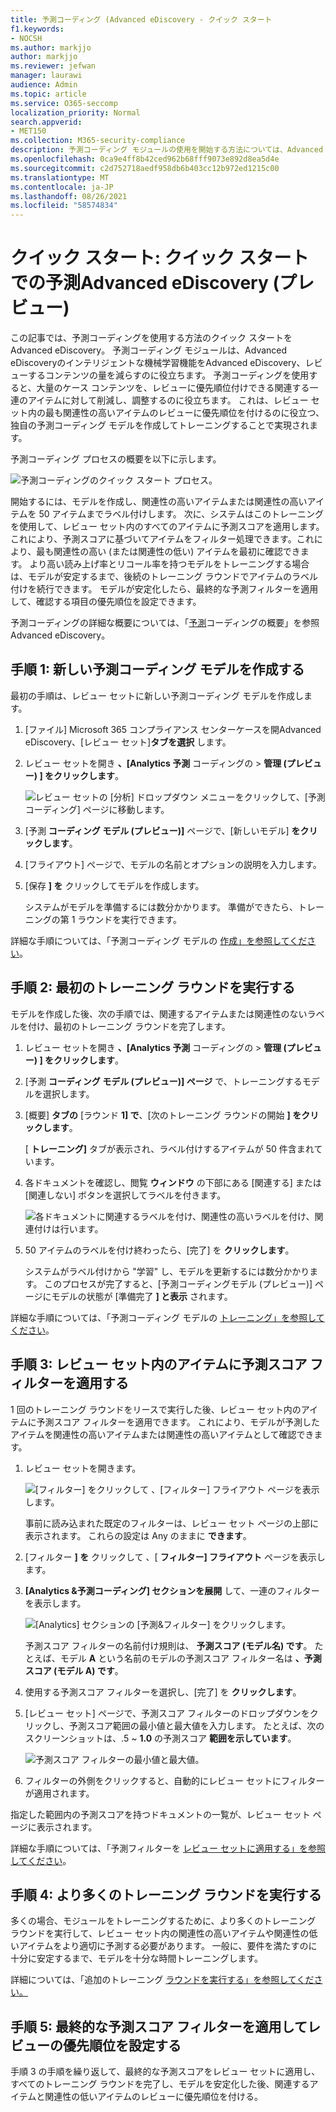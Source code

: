 ```yaml
---
title: 予測コーディング (Advanced eDiscovery - クイック スタート
f1.keywords:
- NOCSH
ms.author: markjjo
author: markjjo
ms.reviewer: jefwan
manager: laurawi
audience: Admin
ms.topic: article
ms.service: O365-seccomp
localization_priority: Normal
search.appverid:
- MET150
ms.collection: M365-security-compliance
description: 予測コーディング モジュールの使用を開始する方法については、Advanced eDiscovery。 この記事では、予測コーディングを使用して、調査に最も関連性の高いレビュー セット内のコンテンツを識別するエンドツーエンドのプロセスについて説明します。
ms.openlocfilehash: 0ca9e4ff8b42ced962b68fff9073e892d8ea5d4e
ms.sourcegitcommit: c2d752718aedf958db6b403cc12b972ed1215c00
ms.translationtype: MT
ms.contentlocale: ja-JP
ms.lasthandoff: 08/26/2021
ms.locfileid: "58574834"
---
```

# <a name="quick-start-predictive-coding-in-advanced-ediscovery-preview"></a>クイック スタート: クイック スタートでの予測Advanced eDiscovery (プレビュー)

この記事では、予測コーディングを使用する方法のクイック スタートをAdvanced eDiscovery。 予測コーディング モジュールは、Advanced eDiscoveryのインテリジェントな機械学習機能をAdvanced eDiscovery、レビューするコンテンツの量を減らすのに役立ちます。 予測コーディングを使用すると、大量のケース コンテンツを、レビューに優先順位付けできる関連する一連のアイテムに対して削減し、調整するのに役立ちます。 これは、レビュー セット内の最も関連性の高いアイテムのレビューに優先順位を付けるのに役立つ、独自の予測コーディング モデルを作成してトレーニングすることで実現されます。

予測コーディング プロセスの概要を以下に示します。

![予測コーディングのクイック スタート プロセス。](..\media\PredictiveCodingQuickStartProcess.png)

開始するには、モデルを作成し、関連性の高いアイテムまたは関連性の高いアイテムを 50 アイテムまでラベル付けします。 次に、システムはこのトレーニングを使用して、レビュー セット内のすべてのアイテムに予測スコアを適用します。 これにより、予測スコアに基づいてアイテムをフィルター処理できます。これにより、最も関連性の高い (または関連性の低い) アイテムを最初に確認できます。 より高い読み上げ率とリコール率を持つモデルをトレーニングする場合は、モデルが安定するまで、後続のトレーニング ラウンドでアイテムのラベル付けを続行できます。 モデルが安定化したら、最終的な予測フィルターを適用して、確認する項目の優先順位を設定できます。

予測コーディングの詳細な概要については、「[予測](predictive-coding-overview.md)コーディングの概要」を参照Advanced eDiscovery。

## <a name="step-1-create-a-new-predictive-coding-model"></a>手順 1: 新しい予測コーディング モデルを作成する

最初の手順は、レビュー セットに新しい予測コーディング モデルを作成します。

1. [ファイル] Microsoft 365 コンプライアンス センターケースを開Advanced eDiscovery、[レビュー セット]**タブを選択** します。

2. レビュー セットを開き **、[Analytics 予測** コーディングの  >  **管理 (プレビュー) ] をクリックします**。

   ![レビュー セットの [分析] ドロップダウン メニューをクリックして、[予測コーディング] ページに移動します。](..\media\ManagePredictiveCoding.png)

3. [予測 **コーディング モデル (プレビュー)]** ページで、[新しいモデル] **をクリックします**。

4. [フライアウト] ページで、モデルの名前とオプションの説明を入力します。

5. [保存 **] を** クリックしてモデルを作成します。

   システムがモデルを準備するには数分かかります。 準備ができたら、トレーニングの第 1 ラウンドを実行できます。

詳細な手順については、「予測コーディング モデルの [作成」を参照してください](predictive-coding-create-model.md)。

## <a name="step-2-perform-the-first-training-round"></a>手順 2: 最初のトレーニング ラウンドを実行する

モデルを作成した後、次の手順では、関連するアイテムまたは関連性のないラベルを付け、最初のトレーニング ラウンドを完了します。

1. レビュー セットを開き **、[Analytics 予測** コーディングの  >  **管理 (プレビュー) ] をクリックします**。

2. [予測 **コーディング モデル (プレビュー)] ページ** で、トレーニングするモデルを選択します。

3. [概要] **タブの** [ラウンド **1] で**、[次のトレーニング ラウンドの開始 **] をクリックします**。

   [ **トレーニング]** タブが表示され、ラベル付けするアイテムが 50 件含まれています。

4. 各ドキュメントを確認し、閲覧 **ウィンドウ** の下部にある [関連する] または [関連しない] ボタンを選択してラベルを付きます。

   ![各ドキュメントに関連するラベルを付け、関連性の高いラベルを付け、関連付けは行います。](..\media\TrainModel1.png)

5. 50 アイテムのラベルを付け終わったら、[完了] を **クリックします**。

    システムがラベル付けから "学習" し、モデルを更新するには数分かかります。 このプロセスが完了すると、[予測コーディングモデル (プレビュー)] ページにモデルの状態が [準備完了 **] と表示** されます。

詳細な手順については、「予測コーディング モデルの [トレーニング」を参照してください](predictive-coding-train-model.md)。

## <a name="step-3-apply-the-prediction-score-filter-to-items-in-review-set"></a>手順 3: レビュー セット内のアイテムに予測スコア フィルターを適用する

1 回のトレーニング ラウンドをリースで実行した後、レビュー セット内のアイテムに予測スコア フィルターを適用できます。 これにより、モデルが予測したアイテムを関連性の高いアイテムまたは関連性の高いアイテムとして確認できます。   

1. レビュー セットを開きます。

   ![[フィルター] をクリックして 、[フィルター] フライアウト ページを表示します。](..\media\PredictionScoreFilter0.png)

   事前に読み込まれた既定のフィルターは、レビュー セット ページの上部に表示されます。 これらの設定は Any のままに **できます**。

2. [フィルター **] を** クリックして 、[ **フィルター] フライアウト** ページを表示します。

3. **[Analytics &予測コーディング] セクションを展開** して、一連のフィルターを表示します。

      ![[Analytics] セクションの [予測&フィルター] をクリックします。](..\media\PredictionScoreFilter1.png)

   予測スコア フィルターの名前付け規則は、 **予測スコア (モデル名) です**。 たとえば、モデル **A** という名前のモデルの予測スコア フィルター名は **、予測スコア (モデル A) です**。

4. 使用する予測スコア フィルターを選択し、[完了] を **クリックします**。

5. [レビュー セット] ページで、予測スコア フィルターのドロップダウンをクリックし、予測スコア範囲の最小値と最大値を入力します。 たとえば、次のスクリーンショットは、.5 ~ **1.0** の予測スコア **範囲を示しています**。

   ![予測スコア フィルターの最小値と最大値。](..\media\PredictionScoreFilter2.png)

6. フィルターの外側をクリックすると、自動的にレビュー セットにフィルターが適用されます。

  指定した範囲内の予測スコアを持つドキュメントの一覧が、レビュー セット ページに表示されます。

詳細な手順については、「予測フィルターを [レビュー セットに適用する」を参照してください](predictive-coding-apply-prediction-filter.md)。

## <a name="step-4-perform-more-training-rounds"></a>手順 4: より多くのトレーニング ラウンドを実行する

多くの場合、モジュールをトレーニングするために、より多くのトレーニング ラウンドを実行して、レビュー セット内の関連性の高いアイテムや関連性の低いアイテムをより適切に予測する必要があります。 一般に、要件を満たすのに十分に安定するまで、モデルを十分な時間トレーニングします。

詳細については、「追加のトレーニング [ラウンドを実行する」を参照してください。](predictive-coding-train-model.md#perform-additional-training-rounds)

## <a name="step-5-apply-the-final-prediction-score-filter-to-prioritize-review"></a>手順 5: 最終的な予測スコア フィルターを適用してレビューの優先順位を設定する

手順 3 の手順を繰り返して、最終的な予測スコアをレビュー セットに適用し、すべてのトレーニング ラウンドを完了し、モデルを安定化した後、関連するアイテムと関連性の低いアイテムのレビューに優先順位を付ける。
